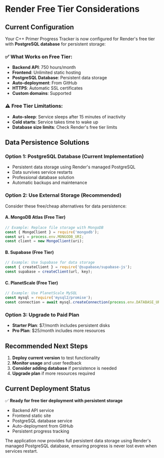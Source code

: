 # Render Free Tier Considerations

## Current Configuration

Your C++ Primer Progress Tracker is now configured for Render's free tier with **PostgreSQL database** for persistent storage:

### ✅ What Works on Free Tier:
- **Backend API**: 750 hours/month
- **Frontend**: Unlimited static hosting
- **PostgreSQL Database**: Persistent data storage
- **Auto-deployment**: From GitHub
- **HTTPS**: Automatic SSL certificates
- **Custom domains**: Supported

### ⚠️ Free Tier Limitations:
- **Auto-sleep**: Service sleeps after 15 minutes of inactivity
- **Cold starts**: Service takes time to wake up
- **Database size limits**: Check Render's free tier limits

## Data Persistence Solutions

### Option 1: PostgreSQL Database (Current Implementation)
- Persistent data storage using Render's managed PostgreSQL
- Data survives service restarts
- Professional database solution
- Automatic backups and maintenance

### Option 2: Use External Storage (Recommended)
Consider these free/cheap alternatives for data persistence:

#### A. MongoDB Atlas (Free Tier)
```javascript
// Example: Replace file storage with MongoDB
const { MongoClient } = require('mongodb');
const uri = process.env.MONGODB_URI;
const client = new MongoClient(uri);
```

#### B. Supabase (Free Tier)
```javascript
// Example: Use Supabase for data storage
const { createClient } = require('@supabase/supabase-js');
const supabase = createClient(url, key);
```

#### C. PlanetScale (Free Tier)
```javascript
// Example: Use PlanetScale MySQL
const mysql = require('mysql2/promise');
const connection = await mysql.createConnection(process.env.DATABASE_URL);
```

### Option 3: Upgrade to Paid Plan
- **Starter Plan**: $7/month includes persistent disks
- **Pro Plan**: $25/month includes more resources

## Recommended Next Steps

1. **Deploy current version** to test functionality
2. **Monitor usage** and user feedback
3. **Consider adding database** if persistence is needed
4. **Upgrade plan** if more resources required

## Current Deployment Status

✅ **Ready for free tier deployment with persistent storage**
- Backend API service
- Frontend static site
- PostgreSQL database service
- Auto-deployment from GitHub
- Persistent progress tracking

The application now provides full persistent data storage using Render's managed PostgreSQL database, ensuring progress is never lost even when services restart.
